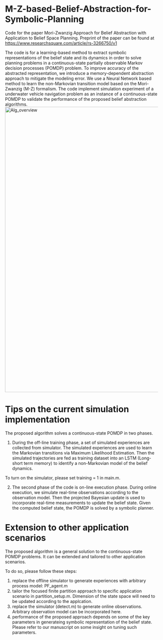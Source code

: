 # M-Z-based-Belief-Abstraction-for-Symbolic-Planning
Code for the paper Mori-Zwanzig Approach for Belief Abstraction with Application to Belief Space Planning.
Preprint of the paper can be found at https://www.researchsquare.com/article/rs-3266750/v1

The code is for a learning-based method to extract symbolic representations of the belief state and its dynamics in order to solve planning problems in a 
continuous-state partially observable Markov decision processes (POMDP) problem. To improve  accuracy of the abstracted representation, we introduce a memory-dependent abstraction approach to mitigate the modeling error. We use a Neural Network based method to learn the non-Markovian transition model based on the Mori-Zwanzig (M-Z) formalism. The code implement simulation experiment of a underwater vehicle navigation problem as an instance of a continuous-state POMDP to validate the performance of the proposed belief abstraction algorithms.
<img width="938" alt="Alg_overview" src="https://github.com/mengxueHou/M-Z-based-Belief-Abstraction-for-Symbolic-Planning/assets/68844002/1e48a1ba-2d52-4211-ad48-d1867eea3c57">

# Tips on the current simulation implementation

The proposed algorithm solves a continuous-state POMDP in two phases. 

1) During the off-line training phase, a set of simulated experiences are collected from simulator. The simulated experiences are used to learn the Markovian transitions via Maximum Likelihood Estimation. Then the simulated trajectories are fed as training dataset into an LSTM (Long-short term memory) to identify a non-Markovian model of the belief dynamics.
  
To turn on the simulator, please set training = 1 in main.m. 

2) The second phase of the code is on-line execution phase. During online execution, we simulate real-time observations according to the observation model. Then the projected Bayesian update is used to incorporate real-time measurements to update the belief state. Given the computed belief state, the POMDP is solved by a symbolic planner.
 
# Extension to other application scenarios

The proposed algorithm is a general solution to the continuous-state POMDP problems. It can be extended and tailored to other application scenarios. 

To do so, please follow these steps:
1) replace the offline simulator to generate experiences with arbitrary process model: PF_agent.m
2) tailor the focused finite partition approach to specific application scenario in partition_setup.m. Dimension of the state space will need to be updated according to the applcation.
3) replace the simulator (detect.m) to generate online observations. Arbitrary observation model can be incorporated here.
4) performance of the proposed approach depends on some of the key parameters in generateing symbolic representation of the belief state. Please refer to our manuscript on some insight on tuning such parameters. 
